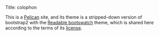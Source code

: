 Title:      colophon

This is a [Pelican](http://blog.getpelican.com/) site, and its theme
is a stripped-down version of bootstrap2 with the [Readable
bootswatch](http://bootswatch.com/readable/) theme, which is shared
here according to the terms of its
[license](https://github.com/thomaspark/bootswatch/blob/gh-pages/LICENSE).
